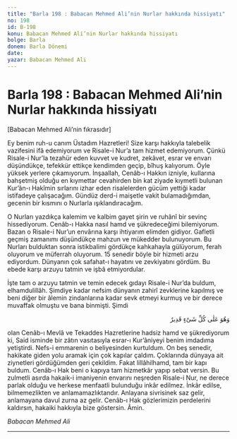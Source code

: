 ```yaml
---
title: "Barla 198 : Babacan Mehmed Ali’nin Nurlar hakkında hissiyatı"
no: 198
id: B-198
konu: Babacan Mehmed Ali’nin Nurlar hakkında hissiyatı
bolge: Barla
donem: Barla Dönemi
date: 
yazar: Babacan Mehmed Ali
---
```


# Barla 198 : Babacan Mehmed Ali’nin Nurlar hakkında hissiyatı

<p class="takdim">[Babacan Mehmed Ali’nin fıkrasıdır]</p>

Ey benim ruh-u canım Üstadım Hazretleri! Size karşı hakkıyla talebelik vazifesini ifâ edemiyorum ve Risale-i Nur’a tam hizmet edemiyorum. Çünkü Risale-i Nur’la tezahür eden kuvvet ve kudret, zekâvet, esrar ve envarı düşündükçe, tefekkür ettikçe kendimden geçip, bîhuş kalıyorum. Öyle yüksek yerlere çıkamıyorum. İnşaallah, Cenâb-ı Hakkın izniyle, kullarına bahşetmiş olduğu en kıymettar cevahirden bin kat ziyade kıymetli bulunan Kur’ân-ı Hakîmin sırlarını izhar eden risalelerden gücüm yettiği kadar istifadeye çalışacağım. Gündüz derd-i maişetle vakit bulamadığımdan, gecenin bir kısmını o Nurlarla ışıklandıracağım.

O Nurları yazdıkça kalemim ve kalbim gayet şirin ve ruhânî bir sevinç hissediyorum. Cenâb-ı Hakka nasıl hamd ve şükredeceğimi bilemiyorum. Bazan o Risale-i Nur’un envârına karşı ihtiyarım elimden gidiyor. Gafletli geçmiş zamanımı düşündükçe mahzun ve mükedder bulunuyorum. Bu Nurları bulduktan sonra istikbalimi gördükçe kahkahayla gülüyorum, ferah oluyorum ve müferrah oluyorum. 15 senedir böyle bir hizmeti arzu ediyordum. Dünyanın çok safahat-ı hayatını ve zevkiyatını gördüm. Bu ebede karşı arzuyu tatmin ve işbâ etmiyordular.

İşte tam o arzuyu tatmin ve temin edecek gıdayı Risale-i Nur’da buldum, elhamdulillâh. Şimdiye kadar nefsim dünyanın zahirî zevklerine kapılmış ve beni diğer bir âlemin zindanlarına kadar sevk etmeyi kurmuş ve bir derece muvaffak olmuştu ve bana binmişti. Şimdi

<p class="arabic" dir="rtl" title="Meal: “Onun her şeye gücü yeter.” [Mâide Sûresi, 5:120]">وَهُوَ عَلٰى كُلِّ شَىْءٍ قَدِيرٌ</p>

olan Cenâb-ı Mevlâ ve Tekaddes Hazretlerine hadsiz hamd ve şükrediyorum ki, Said isminde bir zâtın vasıtasıyla esrar-ı Kur’âniyeyi benim imdadıma yetiştirdi. Nefs-i emmarenin o beliyesinden kurtuldum. On beş senedir, hakikate giden yolu aramak için çok kapılar çaldım. Çoklarında dünyaya ait ziynetleri gördüğümden geri çekildim. Fakat lillâhilhamd, tam bir kapı buldum. Cenâb-ı Hak beni o kapıya tam hizmetkâr yapıp sebat versin. Bu zulmetli asırda hakaik-i imaniyenin envarını neşreden Risale-i Nur, ne derece parlak olduğu ve herkese menfaatli bulunduğu inkâr edilmez. İnkâr edilse, bilmemezlikten ve anlamamazlıktandır. Anlayana sivrisinek saz gelir, anlamayana davul zurna az gelir. Cenâb-ı Hak gözlerimizin perdelerini kaldırsın, hakaiki hakkıyla bize göstersin. Âmin.

*Babacan Mehmed Ali*

***

